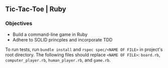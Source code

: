 ## Tic-Tac-Toe | Ruby

### Objectives
* Build a command-line game in Ruby
* Adhere to SOLID princples and incorporate TDD

To run tests, run `bundle install` and `rspec spec/<NAME OF FILE>` in project's root directory. The following files should replace `<NAME OF FILE>`: `board.rb`, `computer_player.rb`, `human_player.rb`, and `game.rb`.
